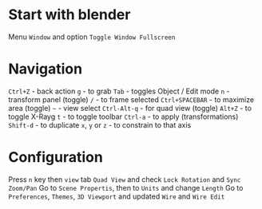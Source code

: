 # Start with blender
Menu `Window` and option `Toggle Window Fullscreen`


# Navigation
`Ctrl+Z` - back action
`g` - to grab
`Tab` - toggles Object / Edit mode
`n` - transform panel (toggle)
`/` - to frame selected
`Ctrl+SPACEBAR` - to maximize area (toggle)
`~` - view select
`Ctrl-Alt-q` - for quad view (toggle)
`Alt+Z` - to toggle X-Rayg
`t` - to toggle toolbar
`Ctrl-a` - to apply (transformations)
`Shift-d` - to duplicate
`x`, `y` or `z` - to constrain to that axis
# Configuration
Press `n` key then `view` tab `Quad View` and check `Lock Rotation` and `Sync Zoom/Pan`
Go to `Scene Propertis`, then to `Units` and change `Length`
Go to `Preferences`, `Themes`, `3D Viewport` and updated `Wire` and `Wire Edit`